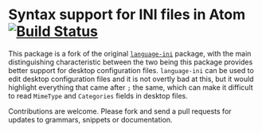 # Syntax support for INI files in Atom[![Build Status](https://travis-ci.org/fusion809/language-ini-desktop.svg?branch=master)](https://travis-ci.org/fusion809/language-ini-desktop)

This package is a fork of the original [`language-ini`](https://github.com/jacobbednarz/atom-language-ini) package, with the main distinguishing characteristic between the two being this package provides better support for desktop configuration files. `language-ini` can be used to edit desktop configuration files and it is not overtly bad at this, but it would highlight everything that came after `;` the same, which can make it difficult to read `MimeType` and `Categories` fields in desktop files.

Contributions are welcome. Please fork and send a pull requests for updates to grammars, snippets or documentation.
